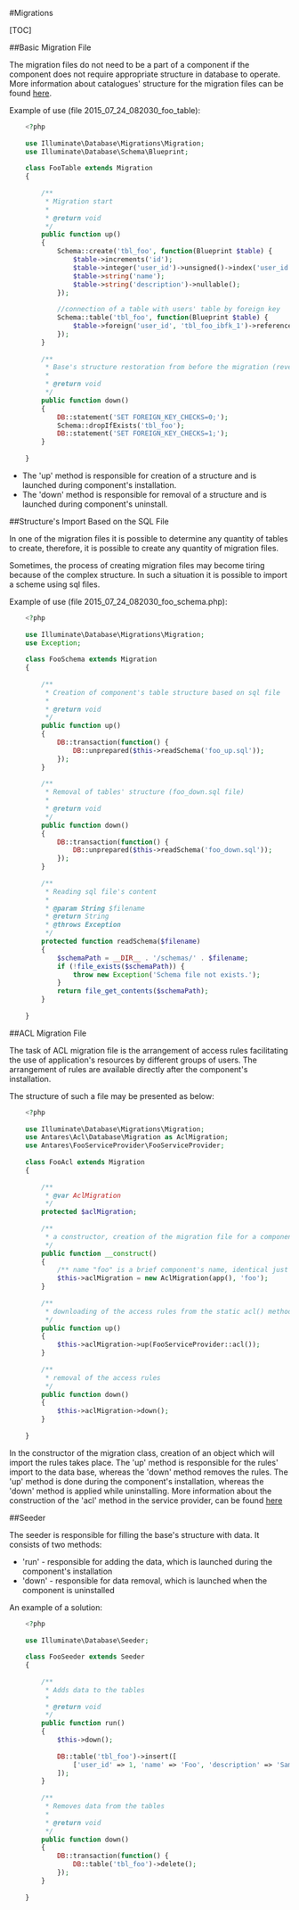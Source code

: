 #Migrations  

[TOC]

##Basic Migration File  

The migration files do not need to be a part of a component if the component does not require appropriate structure in database to operate. More information about catalogues' structure for the migration files can be found [here](https://inbssoftware.atlassian.net/wiki/pages/createpage.action?spaceKey=AS&title=Creating+new+component&linkCreation=true&fromPageId=21856335).

Example of use (file 2015_07_24_082030_foo_table):

```php
    <?php
     
    use Illuminate\Database\Migrations\Migration;
    use Illuminate\Database\Schema\Blueprint;
     
    class FooTable extends Migration
    {
     
        /**
         * Migration start
         *
         * @return void
         */
        public function up()
        {
            Schema::create('tbl_foo', function(Blueprint $table) {
                $table->increments('id');
                $table->integer('user_id')->unsigned()->index('user_id');
                $table->string('name');
                $table->string('description')->nullable();
            });
      
            //connection of a table with users' table by foreign key
            Schema::table('tbl_foo', function(Blueprint $table) {
                $table->foreign('user_id', 'tbl_foo_ibfk_1')->references('id')->on('tbl_users')->onUpdate('NO ACTION')->onDelete('CASCADE');
            });
        }
     
        /**
         * Base's structure restoration from before the migration (reverse)
         *
         * @return void
         */
        public function down()
        {
            DB::statement('SET FOREIGN_KEY_CHECKS=0;');
            Schema::dropIfExists('tbl_foo');
            DB::statement('SET FOREIGN_KEY_CHECKS=1;');
        }
     
    }
```    
    
* The 'up' method is responsible for creation of a structure and is launched during component's installation.
* The 'down' method is responsible for removal of a structure and is launched during component's uninstall.

##Structure's Import Based on the SQL File  

In one of the migration files it is possible to determine any quantity of tables to create, therefore, it is possible to create any quantity of migration files.

Sometimes, the process of creating migration files may become tiring because of the complex structure. In such a situation it is possible to import a scheme using sql files.

Example of use (file 2015_07_24_082030_foo_schema.php):

```php
    <?php
     
    use Illuminate\Database\Migrations\Migration;
    use Exception;
     
    class FooSchema extends Migration
    {
     
        /**
         * Creation of component's table structure based on sql file
         *
         * @return void
         */
        public function up()
        {
            DB::transaction(function() {
                DB::unprepared($this->readSchema('foo_up.sql'));
            });
        }
     
        /**
         * Removal of tables' structure (foo_down.sql file)
         *
         * @return void
         */
        public function down()
        {
            DB::transaction(function() {
                DB::unprepared($this->readSchema('foo_down.sql'));
            });
        }
     
        /**
         * Reading sql file's content
         *
         * @param String $filename
         * @return String
         * @throws Exception
         */
        protected function readSchema($filename)
        {
            $schemaPath = __DIR__ . '/schemas/' . $filename;
            if (!file_exists($schemaPath)) {
                throw new Exception('Schema file not exists.');
            }
            return file_get_contents($schemaPath);
        }
     
    }
```

##ACL Migration File  

The task of ACL migration file is the arrangement of access rules facilitating the use of application's resources by different groups of users. The arrangement of rules are available directly after the component's installation.

The structure of such a file may be presented as below:

```php
    <?php
     
    use Illuminate\Database\Migrations\Migration;
    use Antares\Acl\Database\Migration as AclMigration;
    use Antares\FooServiceProvider\FooServiceProvider;
     
    class FooAcl extends Migration
    {
     
        /**
         * @var AclMigration
         */
        protected $aclMigration;
     
        /**
         * a constructor, creation of the migration file for a component
         */
        public function __construct()
        {
            /** name "foo" is a brief component's name, identical just like in the manifest.json file **/
            $this->aclMigration = new AclMigration(app(), 'foo');
        }
     
        /**
         * downloading of the access rules from the static acl() method from the service provider and import
         */
        public function up()
        {
            $this->aclMigration->up(FooServiceProvider::acl());
        }
     
        /**
         * removal of the access rules
         */
        public function down()
        {
            $this->aclMigration->down();
        }
     
    }
```

In the constructor of the migration class, creation of an object which will import the rules takes place. The 'up' method is responsible for the rules' import to the data base, whereas the 'down' method removes the rules. The 'up' method is done during the component's installation, whereas the 'down' method is applied while uninstalling. More information about the construction of the 'acl' method in the service provider, can be found [here](https://inbssoftware.atlassian.net/wiki/display/AS/Service+Providers)

##Seeder  

The seeder is responsible for filling the base's structure with data. It consists of two methods:

* 'run' - responsible for adding the data, which is launched during the component's installation
* 'down' - responsible for data removal, which is launched when the component is uninstalled

An example of a solution:

```php
    <?php
     
    use Illuminate\Database\Seeder;
     
    class FooSeeder extends Seeder
    {
     
        /**
         * Adds data to the tables
         *
         * @return void
         */
        public function run()
        {
            $this->down();
     
            DB::table('tbl_foo')->insert([
                ['user_id' => 1, 'name' => 'Foo', 'description' => 'Sample foo description'],
            ]);
        }
         
        /**
         * Removes data from the tables
         *
         * @return void
         */
        public function down()
        {
            DB::transaction(function() {
                DB::table('tbl_foo')->delete();
            });
        }
     
    }
```    
